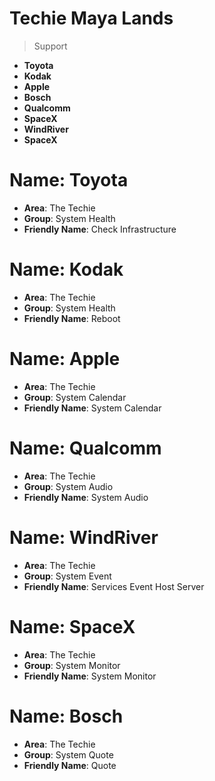 # Techie Maya Lands

> Support

- __Toyota__
- __Kodak__
- __Apple__
- __Bosch__
- __Qualcomm__
- __SpaceX__
- __WindRiver__
- __SpaceX__

# Name: Toyota

- __Area__: The Techie
- __Group__: System Health
- __Friendly Name__: Check Infrastructure

# Name: Kodak

- __Area__: The Techie
- __Group__: System Health
- __Friendly Name__: Reboot

# Name: Apple

- __Area__: The Techie
- __Group__: System Calendar
- __Friendly Name__: System Calendar

# Name: Qualcomm

- __Area__: The Techie
- __Group__: System Audio
- __Friendly Name__: System Audio

# Name: WindRiver

- __Area__: The Techie
- __Group__: System Event
- __Friendly Name__: Services Event Host Server

# Name: SpaceX

- __Area__: The Techie
- __Group__: System Monitor
- __Friendly Name__: System Monitor

# Name: Bosch

- __Area__: The Techie
- __Group__: System Quote
- __Friendly Name__: Quote

